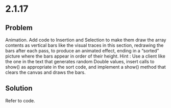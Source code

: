 # 2.1.17

## Problem

Animation. Add code to Insertion and Selection to make them draw the array contents as vertical bars like the visual traces in this section, redrawing the bars after each pass, to produce an animated effect, ending in a “sorted” picture where the bars appear in order of their height. Hint : Use a client like the one in the text that generates random Double values, insert calls to show() as appropriate in the sort code, and implement a show() method that clears the canvas and draws the bars.

## Solution
Refer to code.